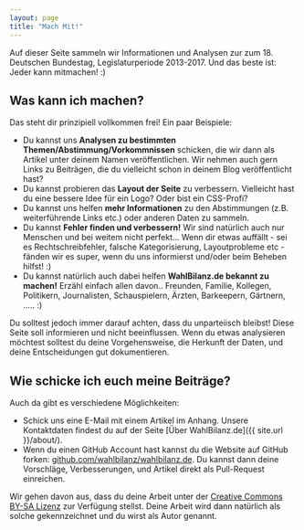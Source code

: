 ```yaml
---
layout: page
title: "Mach Mit!"
---
```


Auf dieser Seite sammeln wir Informationen und Analysen zur zum 18. Deutschen Bundestag, Legislaturperiode 2013-2017.
Und das beste ist: Jeder kann mitmachen! :)


## Was kann ich machen?

Das steht dir prinzipiell vollkommen frei!
Ein paar Beispiele:
* Du kannst uns **Analysen zu bestimmten Themen/Abstimmung/Vorkommnissen** schicken, die wir dann als Artikel unter deinem Namen veröffentlichen. Wir nehmen auch gern Links zu Beiträgen, die du vielleicht schon in deinem Blog veröffentlicht hast?
* Du kannst probieren das **Layout der Seite** zu verbessern. Vielleicht hast du eine bessere Idee für ein Logo? Oder bist ein CSS-Profi?
* Du kannst uns helfen **mehr Informationen** zu den Abstimmungen (z.B. weiterführende Links etc.) oder anderen Daten zu sammeln.
* Du kannst **Fehler finden und verbessern!** Wir sind natürlich auch nur Menschen und bei weitem nicht perfekt... Wenn dir etwas auffällt - sei es Rechtschreibfehler, falsche Kategorisierung, Layoutprobleme etc - fänden wir es super, wenn du uns informierst und/oder beim Beheben hilfst! :)
* Du kannst natürlich auch dabei helfen **WahlBilanz.de bekannt zu machen!** Erzähl einfach allen davon.. Freunden, Familie, Kollegen, Politikern, Journalisten, Schauspielern, Ärzten, Barkeepern, Gärtnern, ..... :)

Du solltest jedoch immer darauf achten, dass du unparteiisch bleibst!
Diese Seite soll informieren und nicht beeinflussen.
Wenn du etwas analysieren möchtest solltest du deine Vorgehensweise, die Herkunft der Daten, und deine Entscheidungen gut dokumentieren.

## Wie schicke ich euch meine Beiträge?

Auch da gibt es verschiedene Möglichkeiten:

* Schick uns eine E-Mail mit einem Artikel im Anhang. Unsere Kontaktdaten findest du auf der Seite [Über WahlBilanz.de]({{ site.url }}/about/).
* Wenn du einen GitHub Account hast kannst du die Website auf GitHub forken: [github.com/wahlbilanz/wahlbilanz.de](https://github.com/wahlbilanz/wahlbilanz.de). Du kannst dann deine Vorschläge, Verbesserungen, und Artikel direkt als Pull-Request einreichen.


Wir gehen davon aus, dass du deine Arbeit unter der [Creative Commons BY-SA Lizenz](http://creativecommons.org/licenses/by-sa/4.0/) zur Verfügung stellst.
Deine Arbeit wird dann natürlich als solche gekennzeichnet und du wirst als Autor genannt.
